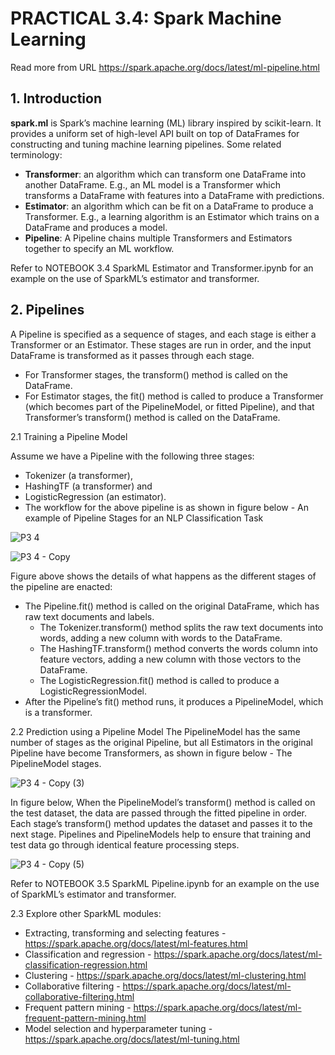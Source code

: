 # PRACTICAL 3.4: Spark Machine Learning

Read more from URL https://spark.apache.org/docs/latest/ml-pipeline.html

## 1. Introduction
**spark.ml** is Spark’s machine learning (ML) library inspired by scikit-learn. It provides a uniform set of high-level API built on top of DataFrames for constructing and tuning machine learning pipelines. Some related terminology:

  * **Transformer**: an algorithm which can transform one DataFrame into another DataFrame. E.g., an ML model is a Transformer which transforms a DataFrame with features into a DataFrame with predictions.
  * **Estimator**: an algorithm which can be fit on a DataFrame to produce a Transformer. E.g., a learning algorithm is an Estimator which trains on a DataFrame and produces a model.
  * **Pipeline**: A Pipeline chains multiple Transformers and Estimators together to specify an ML workflow. 

Refer to NOTEBOOK 3.4 SparkML Estimator and Transformer.ipynb for an example on the use of SparkML’s estimator and transformer.


## 2. Pipelines
A Pipeline is specified as a sequence of stages, and each stage is either a Transformer or an Estimator. These stages are run in order, and the input DataFrame is transformed as it passes through each stage. 

  * For Transformer stages, the transform() method is called on the DataFrame. 
  * For Estimator stages, the fit() method is called to produce a Transformer (which becomes part of the PipelineModel, or fitted Pipeline), and that Transformer’s transform() method is called on the DataFrame.


  2.1 Training a Pipeline Model 
  
  Assume we have a Pipeline with the following three stages: 
  * Tokenizer (a transformer),
  * HashingTF (a transformer) and
  * LogisticRegression (an estimator). 
  * The workflow for the above pipeline is as shown in figure below - An example of Pipeline Stages for an NLP Classification Task

![P3 4](https://github.com/user-attachments/assets/82484c0c-9fca-4b5f-8b88-a891a592e7fa)

![P3 4 - Copy](https://github.com/user-attachments/assets/f3dd2d2e-fcc5-4b9a-ad23-77932f4f2b12)

Figure above shows the details of what happens as the different stages of the pipeline are enacted:
  * The Pipeline.fit() method is called on the original DataFrame, which has raw text documents and labels. 
    * The Tokenizer.transform() method splits the raw text documents into words, adding a new column with words to the DataFrame. 
    * The HashingTF.transform() method converts the words column into feature vectors, adding a new column with those vectors to the DataFrame. 
    * The LogisticRegression.fit() method is called to produce a LogisticRegressionModel. 
  * After the Pipeline’s fit() method runs, it produces a PipelineModel, which is a transformer. 


2.2 Prediction using a Pipeline Model
The PipelineModel has the same number of stages as the original Pipeline, but all Estimators in the original Pipeline have become Transformers, as shown in figure below - The PipelineModel stages. 

![P3 4 - Copy (3)](https://github.com/user-attachments/assets/6c61a864-42dd-441a-b74f-d19145c46d09)


In figure below, When the PipelineModel’s transform() method is called on the test dataset, the data are passed through the fitted pipeline in order. Each stage’s transform() method updates the dataset and passes it to the next stage. Pipelines and PipelineModels help to ensure that training and test data go through identical feature processing steps.

![P3 4 - Copy (5)](https://github.com/user-attachments/assets/a2f47b59-af6b-4d71-9c98-e9bc32ad5402)


Refer to NOTEBOOK 3.5 SparkML Pipeline.ipynb for an example on the use of SparkML’s estimator and transformer.


2.3 Explore other SparkML modules:
  * Extracting, transforming and selecting features - https://spark.apache.org/docs/latest/ml-features.html
  * Classification and regression - https://spark.apache.org/docs/latest/ml-classification-regression.html
  * Clustering - https://spark.apache.org/docs/latest/ml-clustering.html
  * Collaborative filtering - https://spark.apache.org/docs/latest/ml-collaborative-filtering.html
  * Frequent pattern mining - https://spark.apache.org/docs/latest/ml-frequent-pattern-mining.html
  * Model selection and hyperparameter tuning - https://spark.apache.org/docs/latest/ml-tuning.html

